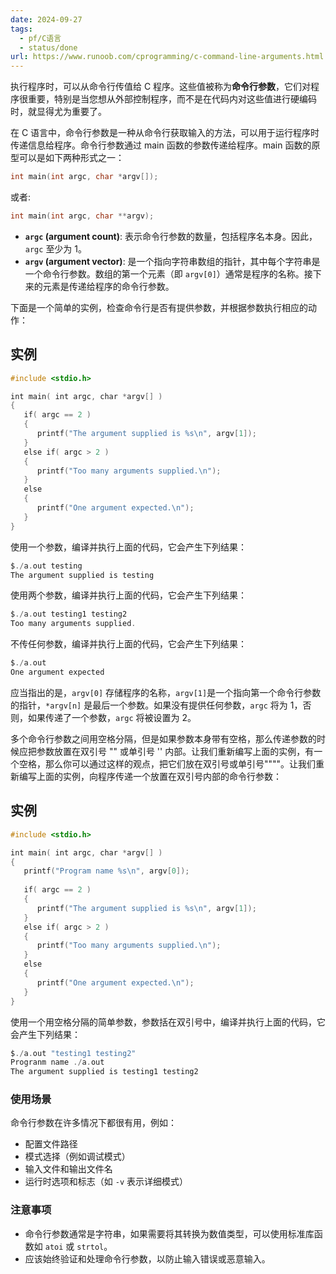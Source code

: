 ```yaml
---
date: 2024-09-27
tags:
  - pf/C语言
  - status/done
url: https://www.runoob.com/cprogramming/c-command-line-arguments.html
---
```

执行程序时，可以从命令行传值给 C 程序。这些值被称为**命令行参数**，它们对程序很重要，特别是当您想从外部控制程序，而不是在代码内对这些值进行硬编码时，就显得尤为重要了。

在 C 语言中，命令行参数是一种从命令行获取输入的方法，可以用于运行程序时传递信息给程序。命令行参数通过 main 函数的参数传递给程序。main 函数的原型可以是如下两种形式之一：

```c
int main(int argc, char *argv[]);
```

或者:

```c
int main(int argc, char **argv);
```

- **`argc` (argument count)**: 表示命令行参数的数量，包括程序名本身。因此，`argc` 至少为 1。
- **`argv` (argument vector)**: 是一个指向字符串数组的指针，其中每个字符串是一个命令行参数。数组的第一个元素（即 `argv[0]`）通常是程序的名称。接下来的元素是传递给程序的命令行参数。

下面是一个简单的实例，检查命令行是否有提供参数，并根据参数执行相应的动作：

## 实例

```c
#include <stdio.h>  

int main( int argc, char *argv[] )    
{  
   if( argc == 2 )  
   {  
      printf("The argument supplied is %s\n", argv[1]);  
   }  
   else if( argc > 2 )  
   {  
      printf("Too many arguments supplied.\n");  
   }  
   else  
   {  
      printf("One argument expected.\n");  
   }  
}  
```

使用一个参数，编译并执行上面的代码，它会产生下列结果：

```c
$./a.out testing
The argument supplied is testing
```

使用两个参数，编译并执行上面的代码，它会产生下列结果：

```c
$./a.out testing1 testing2
Too many arguments supplied.
```

不传任何参数，编译并执行上面的代码，它会产生下列结果：

```c
$./a.out
One argument expected
```

应当指出的是，`argv[0]` 存储程序的名称，`argv[1]`是一个指向第一个命令行参数的指针，`*argv[n]` 是最后一个参数。如果没有提供任何参数，`argc` 将为 1，否则，如果传递了一个参数，`argc` 将被设置为 2。

多个命令行参数之间用空格分隔，但是如果参数本身带有空格，那么传递参数的时候应把参数放置在双引号 "" 或单引号 '' 内部。让我们重新编写上面的实例，有一个空格，那么你可以通过这样的观点，把它们放在双引号或单引号""""。让我们重新编写上面的实例，向程序传递一个放置在双引号内部的命令行参数：

## 实例

```c
#include <stdio.h>  

int main( int argc, char *argv[] )    
{  
   printf("Program name %s\n", argv[0]);  
   
   if( argc == 2 )  
   {  
      printf("The argument supplied is %s\n", argv[1]);  
   }  
   else if( argc > 2 )  
   {  
      printf("Too many arguments supplied.\n");  
   }  
   else  
   {  
      printf("One argument expected.\n");  
   }  
}  
```

使用一个用空格分隔的简单参数，参数括在双引号中，编译并执行上面的代码，它会产生下列结果：

```c
$./a.out "testing1 testing2"
Progranm name ./a.out
The argument supplied is testing1 testing2
```

### 使用场景

命令行参数在许多情况下都很有用，例如：

- 配置文件路径
- 模式选择（例如调试模式）
- 输入文件和输出文件名
- 运行时选项和标志（如 `-v` 表示详细模式）

### 注意事项

- 命令行参数通常是字符串，如果需要将其转换为数值类型，可以使用标准库函数如 `atoi` 或 `strtol`。
- 应该始终验证和处理命令行参数，以防止输入错误或恶意输入。
